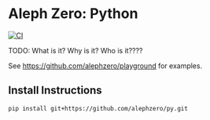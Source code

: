 # Aleph Zero: Python
[![CI](https://github.com/alephzero/py/workflows/CI/badge.svg)](https://github.com/alephzero/py/actions?query=workflow%3ACI)

TODO: What is it? Why is it? Who is it????

See https://github.com/alephzero/playground for examples.

## Install Instructions

```sh
pip install git+https://github.com/alephzero/py.git
```
